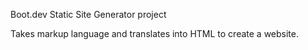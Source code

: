 Boot.dev Static Site Generator project

Takes markup language and translates into HTML to create a website.
